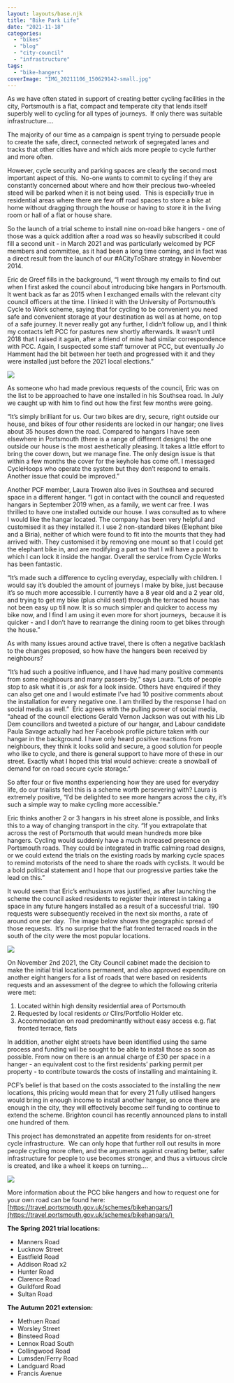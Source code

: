 ```yaml
---
layout: layouts/base.njk
title: "Bike Park Life"
date: "2021-11-18"
categories: 
  - "bikes"
  - "blog"
  - "city-council"
  - "infrastructure"
tags: 
  - "bike-hangers"
coverImage: "IMG_20211106_150629142-small.jpg"
---
```


As we have often stated in support of creating better cycling facilities in the city, Portsmouth is a flat, compact and temperate city that lends itself superbly well to cycling for all types of journeys.  If only there was suitable infrastructure....

The majority of our time as a campaign is spent trying to persuade people to create the safe, direct, connected network of segregated lanes and tracks that other cities have and which aids more people to cycle further and more often.

However, cycle security and parking spaces are clearly the second most important aspect of this.  No-one wants to commit to cycling if they are constantly concerned about where and how their precious two-wheeled steed will be parked when it is not being used.  This is especially true in residential areas where there are few off road spaces to store a bike at home without dragging through the house or having to store it in the living room or hall of a flat or house share.

So the launch of a trial scheme to install nine on-road bike hangers - one of those was a quick addition after a road was so heavily subscribed it could fill a second unit - in March 2021 and was particularly welcomed by PCF members and committee, as it had been a long time coming, and in fact was a direct result from the launch of our #ACityToShare strategy in November 2014.

Eric de Greef fills in the background, “I went through my emails to find out when I first asked the council about introducing bike hangars in Portsmouth. It went back as far as 2015 when I exchanged emails with the relevant city council officers at the time. I linked it with the University of Portsmouth’s Cycle to Work scheme, saying that for cycling to be convenient you need safe and convenient storage at your destination as well as at home, on top of a safe journey. It never really got any further, I didn’t follow up, and I think my contacts left PCC for pastures new shortly afterwards. It wasn’t until 2018 that I raised it again, after a friend of mine had similar correspondence with PCC. Again, I suspected some staff turnover at PCC, but eventually Jo Hamment had the bit between her teeth and progressed with it and they were installed just before the 2021 local elections.”

![](images/IMG_20211105_134419467_HDR-small-1024x768.jpg)

As someone who had made previous requests of the council, Eric was on the list to be approached to have one installed in his Southsea road. In July we caught up with him to find out how the first few months were going.

“It’s simply brilliant for us. Our two bikes are dry, secure, right outside our house, and bikes of four other residents are locked in our hangar; one lives about 35 houses down the road. Compared to hangars I have seen elsewhere in Portsmouth (there is a range of different designs) the one outside our house is the most aesthetically pleasing. It takes a little effort to bring the cover down, but we manage fine. The only design issue is that within a few months the cover for the keyhole has come off. I messaged CycleHoops who operate the system but they don’t respond to emails. Another issue that could be improved.”

Another PCF member, Laura Trowen also lives in Southsea and secured space in a different hanger. “I got in contact with the council and requested hangars in September 2019 when, as a family, we went car free. I was thrilled to have one installed outside our house. I was consulted as to where I would like the hangar located. The company has been very helpful and customised it as they installed it. I use 2 non-standard bikes (Elephant bike and a Biria), neither of which were found to fit into the mounts that they had arrived with. They customised it by removing one mount so that I could get the elephant bike in, and are modifying a part so that I will have a point to which I can lock it inside the hangar. Overall the service from Cycle Works has been fantastic.

“It’s made such a difference to cycling everyday, especially with children. I would say it’s doubled the amount of journeys I make by bike, just because it’s so much more accessible. I currently have a 8 year old and a 2 year old, and trying to get my bike (plus child seat) through the terraced house has not been easy up till now. It is so much simpler and quicker to access my bike now, and I find I am using it even more for short journeys,  because it is quicker - and I don’t have to rearrange the dining room to get bikes through the house.”

As with many issues around active travel, there is often a negative backlash to the changes proposed, so how have the hangers been received by neighbours?

“It’s had such a positive influence, and I have had many positive comments from some neighbours and many passers-by,” says Laura. “Lots of people stop to ask what it is ,or ask for a look inside. Others have enquired if they can also get one and I would estimate I’ve had 10 positive comments about the installation for every negative one. I am thrilled by the response I had on social media as well.”  Eric agrees with the pulling power of social media, “ahead of the council elections Gerald Vernon Jackson was out with his Lib Dem councillors and tweeted a picture of our hangar, and Labour candidate Paula Savage actually had her Facebook profile picture taken with our hangar in the background. I have only heard positive reactions from neighbours, they think it looks solid and secure, a good solution for people who like to cycle, and there is general support to have more of these in our street. Exactly what I hoped this trial would achieve: create a snowball of demand for on road secure cycle storage.” 

So after four or five months experiencing how they are used for everyday life, do our trialists feel this is a scheme worth persevering with? Laura is extremely positive, “I’d be delighted to see more hangars across the city, it’s such a simple way to make cycling more accessible.”

Eric thinks another 2 or 3 hangars in his street alone is possible, and links this to a way of changing transport in the city. “If you extrapolate that across the rest of Portsmouth that would mean hundreds more bike hangers. Cycling would suddenly have a much increased presence on Portsmouth roads. They could be integrated in traffic calming road designs, or we could extend the trials on the existing roads by marking cycle spaces to remind motorists of the need to share the roads with cyclists. It would be a bold political statement and I hope that our progressive parties take the lead on this.”

It would seem that Eric’s enthusiasm was justified, as after launching the scheme the council asked residents to register their interest in taking a space in any future hangers installed as a result of a successful trial.  190 requests were subsequently received in the next six months, a rate of around one per day.  The image below shows the geographic spread of those requests.  It’s no surprise that the flat fronted terraced roads in the south of the city were the most popular locations.

![](images/IMG_0322.jpeg)

On November 2nd 2021, the City Council cabinet made the decision to make the initial trial locations permanent, and also approved expenditure on another eight hangers for a list of roads that were based on residents requests and an assessment of the degree to which the following criteria were met:

1. Located within high density residential area of Portsmouth
2. Requested by local residents _or_ Cllrs/Portfolio Holder etc.
3. Accommodation on road predominantly without easy access e.g. flat fronted terrace, flats

In addition, another eight streets have been identified using the same process and funding will be sought to be able to install those as soon as possible. From now on there is an annual charge of £30 per space in a hanger - an equivalent cost to the first residents’ parking permit per property - to contribute towards the costs of installing and maintaining it.

PCF’s belief is that based on the costs associated to the installing the new locations, this pricing would mean that for every 21 fully utilised hangers would bring in enough income to install another hanger, so once there are enough in the city, they will effectively become self funding to continue to extend the scheme. Brighton council has recently announced plans to install one hundred of them.

This project has demonstrated an appetite from residents for on-street cycle infrastructure.  We can only hope that further roll out results in more people cycling more often, and the arguments against creating better, safer infrastructure for people to use becomes stronger, and thus a virtuous circle is created, and like a wheel it keeps on turning….

![](images/IMG_20211106_150712426_HDR-small-1024x768.jpg)

More information about the PCC bike hangers and how to request one for your own road can be found here: [https://travel.portsmouth.gov.uk/schemes/bikehangars/](https://travel.portsmouth.gov.uk/schemes/bikehangars/) 

**The Spring 2021 trial locations:**

- Manners Road
- Lucknow Street
- Eastfield Road
- Addison Road x2
- Hunter Road
- Clarence Road
- Guildford Road
- Sultan Road

**The Autumn 2021 extension:**

- Methuen Road
- Worsley Street 
- Binsteed Road 
- Lennox Road South 
- Collingwood Road
- Lumsden/Ferry Road 
- Landguard Road
- Francis Avenue

